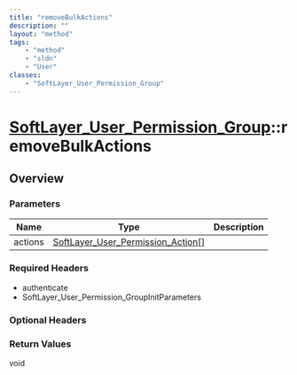 ```yaml
---
title: "removeBulkActions"
description: ""
layout: "method"
tags:
    - "method"
    - "sldn"
    - "User"
classes:
    - "SoftLayer_User_Permission_Group"
---
```

# [SoftLayer_User_Permission_Group](/reference/services/SoftLayer_User_Permission_Group)::removeBulkActions




## Overview 


### Parameters 
|Name | Type | Description |
| --- | --- | --- |
|actions| <a href='/reference/datatypes/SoftLayer_User_Permission_Action'>SoftLayer_User_Permission_Action[] </a>| |


### Required Headers
* authenticate
* SoftLayer_User_Permission_GroupInitParameters

### Optional Headers

### Return Values
void

